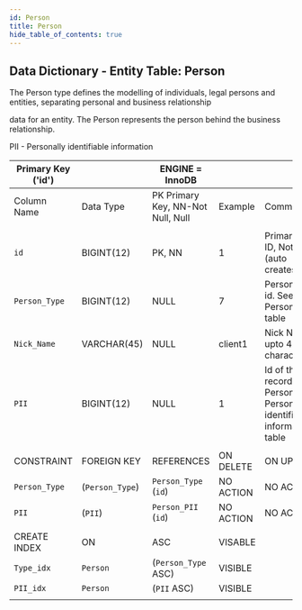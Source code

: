 ```yaml
---
id: Person
title: Person
hide_table_of_contents: true
---
```


## Data Dictionary - Entity Table: Person

The Person type defines the modelling of individuals, legal persons and entities, separating personal and business relationship

data for an entity. The Person represents the person behind the business relationship.

PII - Personally identifiable information

| Primary Key ('id')||ENGINE = InnoDB|||
|---|---|---|---|---|
|Column Name|Data Type|PK Primary Key, NN-Not Null, Null|Example|Comments|
||
|`id`|BIGINT(12)|PK, NN|1|PrimaryKey-ID, Not Null (auto creates)|
|`Person_Type`|BIGINT(12)|NULL|7|Person Type id. See- Person Type table|
|`Nick_Name`|VARCHAR(45)|NULL|client1|Nick Name upto 45 characters|
|`PII`|BIGINT(12)|NULL|1|Id of the record in Person PII - Personally identifiable information table|
||
|CONSTRAINT|FOREIGN KEY|REFERENCES|ON DELETE|ON UPDATE||
|`Person_Type`|(`Person_Type`)|`Person_Type` (`id`)| NO ACTION|NO ACTION|
|`PII`|(`PII`)|`Person_PII` (`id`)| NO ACTION|NO ACTION|
||
|CREATE INDEX|ON|ASC|VISABLE||
|`Type_idx`|`Person`|(`Person_Type` ASC) | VISIBLE||
|`PII_idx`|`Person`|(`PII` ASC) | VISIBLE||
||
